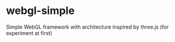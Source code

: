 webgl-simple
============

Simple WebGL framework with architecture inspired by three.js (for experiment at first)
